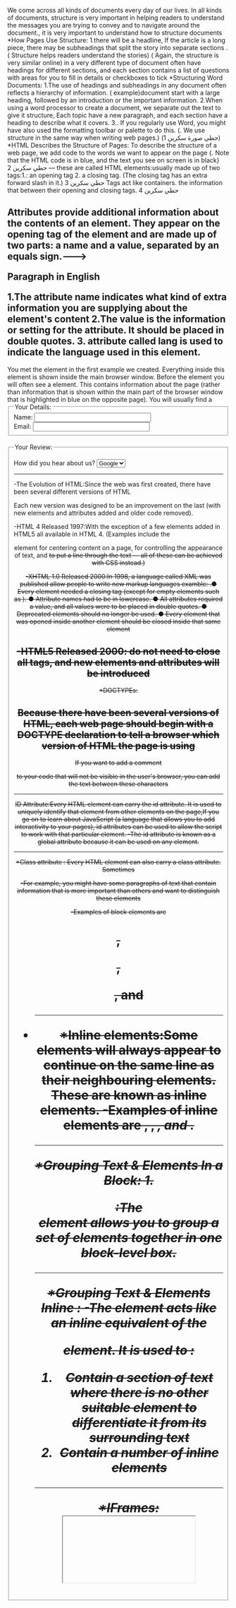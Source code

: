 We come across all kinds of documents
every day of our lives.
In all kinds of documents, structure is very important in helping
readers to understand the messages you are trying to convey
and to navigate around the document., it is very important to understand how to
structure documents
*How Pages Use
Structure:
1.there will be a headline, If the article is a long
piece, there may be subheadings
that split the story into separate
sections .
( Structure helps readers
understand the stories)
( Again, the
structure is very similar online)
  in a very different
type of document often have headings for different
sections, and each section
contains a list of questions with
areas for you to fill in details or
checkboxes to tick
*Structuring Word
Documents:
1.The use of headings and
subheadings in any document
often reflects a hierarchy of
information. ( example)document start with
a large heading, followed by
an introduction or the important information.
2.When using a word
processor to create a document,
we separate out the text to give
it structure, Each topic have a new paragraph, and each
section  have a heading to
describe what it covers.
3.. If you
regularly use Word, you might
have also used the formatting
toolbar or palette to do this.
(. We use
structure in the same way when
writing web pages.)
(حطي صورة سكرين 1)
*HTML Describes
the Structure
of Pages: To
describe the structure of a web page, we add code to the words we want
to appear on the page
{. Note that the HTML code is in blue, and the text you see on screen
is in black} حطي سكرين 2
— these are called HTML elements:usually
made up of two tags:1.: an opening tag
2. a closing tag. (The closing tag
has an extra forward slash in it.) 
حطي سكرين 3
Tags act like containers. the information that
between their opening and closing tags.
 حطي سكرين 4



Attributes provide additional information
about the contents of an element. They appear
on the opening tag of the element and are
made up of two parts: a name and a value,
separated by an equals sign.--->  <p lang="en-us">Paragraph in English</p>
1.The attribute name indicates
what kind of extra information
you are supplying about the
element's content
2.The value is the information
or setting for the attribute. It
should be placed in double
quotes.
3. attribute called lang is
used to indicate the language
used in this element.
------
<body>
You met the <body> element
in the first example we created.
Everything inside this element is
shown inside the main browser
window.
<head>
Before the <body> element you
will often see a <head> element.
This contains information
about the page (rather than
information that is shown within
the main part of the browser
window that is highlighted in
blue on the opposite page).
You will usually find a <title>
element inside the <head>
element.
<title>
The contents of the <title>
element are either shown in the
top of the browser, above where
you usually type in the URL of
the page you want to visit, or
on the tab for that page (if your
browser uses tabs to allow you
to view multiple pages at the
same time).
---------
-Anything written between the
<title> tags will appear in the
title bar (or tabs) at the top of
the browser window, highlighted
in orange here.
-Anything written between
the <body> tags will appear
in the main browser window,

**Creating a Web Page
on a PC
1. start up Notepad
2.Type the code
3.Go to the File menu and select
Save as
4.Go to
the File menu and select Open.
Browse to the file that you just
created, select it and click on the
Open button.

--------

**Creating a Web Page
on a Mac
1.start up TextEdit
2.Type the code 
3.Now go to the File menu and
select Save as
4.go to the File menu, and select
Open.

------

**Code in a Content
Management System
For an e-commerce store, you
might have boxes that allow you
to enter a title for the product, 
(For example, an e-commerce system might use the same
template to show all of their
products.) The information
you supply is placed into the
templates.

------

**Looking at How Other
sites are Built:When the web was first taking
off, one of the most common
ways to learn about HTML and
discover new tips,, but you can
still look at the code that a web
server sends to you,You should see a new window
appear, and it will contain the
source code that was used to
create this page,You can see this result in the
photograph on the right

------

**Summary structure:
*HTML pages are text documents.
*HTML uses tags 
*Tags are often referred to as elements.
*Tags usually come in pairs.
*Opening tags can carry attributes
*Attributes require a name and a value.
*To learn HTML you need to know what tags are
available for you to use, what they do, and where they
can go.

----------------------------------------------------------------

The <form> element uses the action attribute to indicate the page that
the data is being sent to. Each of the form controls sits inside the <form>
element. Different types of form control are suited to collecting different
types of data. The <fieldset> element is used to group related
questions together. The <label> element indicates the purpose of each
form control.

*Example
<html>
<head>
 <title>Forms</title>
</head>
<body>
 <form action="http://www.example.com/review.php" method="get">
 <fieldset>
 <legend>
 Your Details:
 </legend>
 <label>
 Name:
 <input type="text" name="name" size="30" maxlength="100">
 </label>
 <br />
 <label>
 Email:
 <input type="email" name="email" size="30" maxlength="100">
 </label>
 <br />
 </fieldset>
 <br />
 <fieldset>
 <legend>
 Your Review:
 </legend>
 <p>
 <label for="hear-about">
 How did you hear about us?
 </label>
 <select name="referrer" id="hear-about">
 <option value="google">Google</option>
 <option value="friend">Friend</option>
 <option value="advert">Advert</option>
 <option value="other">Other</option>
 </select>
 </p>
 <p>

-----

-The Evolution of HTML:Since the web was first created, there have
been several different versions of HTML


Each new version was designed
to be an improvement on the
last (with new elements and
attributes added and older code
removed).

-HTML 4
Released 1997:With the exception of a few
elements added in HTML5 all available in
HTML 4.
(Examples
include the <center> element
for centering content on a
page, <font> for controlling
the appearance of text, and
<strike> to put a line through
the text — all of these can be
achieved with CSS instead.)

-XHTML 1.0
Released 2000:In 1998, a language called XML
was published allow people to write
new markup languages
examble:
.● Every element needed a
closing tag (except for empty
elements such as <img />).
● Attribute names had to be in
lowercase.
● All attributes required a value,
and all values were to be
placed in double quotes.
● Deprecated elements should
no longer be used.
● Every element that was
opened inside another
element should be closed
inside that same element

-HTML5
Released 2000: do
not need to close all tags, and
new elements and attributes will
be introduced
---------

*DOCTYPEs:

Because there have been
several versions of HTML, each
web page should begin with a
DOCTYPE declaration to tell a
browser which version of HTML
the page is using
-------

<!-- --> If you want to add a comment
to your code that will not be
visible in the user's browser, you
can add the text between these
characters

--------

ID Attribute:Every HTML element can carry
the id attribute. It is used to
uniquely identify that element
from other elements on the
page,If you go on to learn about
JavaScript (a language that
allows you to add interactivity to
your pages), id attributes can be
used to allow the script to work
with that particular element.
-The id attribute is known as a
global attribute because it can
be used on any element.

--------

*Class attribute :
Every HTML element can
also carry a class attribute.
Sometimes

-For example, you might have
some paragraphs of text that
contain information that is more
important than others and want
to distinguish these elements

-Examples of block elements are
<h1>, <p>, <ul>, and <li>

------

*Inline elements:Some elements will always
appear to continue on the
same line as their neighbouring
elements. These are known as
inline elements.
-Examples of inline elements are
<a>, <b>, <em>, and <img>.

------

*Grouping Text &
Elements In a Block:
1.<div> :The <div> element allows you to
group a set of elements together
in one block-level box.

------

*Grouping Text &
Elements Inline :<span>
-The <span> element acts like
an inline equivalent of the <div>
element. It is used to :
1. Contain a section of text
where there is no other suitable
element to differentiate it from
its surrounding text
2. Contain a number of inline
elements

------

*IFrames:<iframe>
An iframe is like a little window
that has been cut into your
page — and in that window you
can see another page. The term
iframe is an abbreviation of inline
frame.

1.src
The src attribute specifies the
URL of the page to show in the
frame.
2.height
The height attribute specifies
the height of the iframe in pixels.
3.width
The width attribute specifies
the width of the iframe in pixels.
4.scrolling
 it indicates
whether the iframe should
have scrollbars or no
5.frameborder
 it indicates
whether the frame should have
a border or not.
6.seamless
can be applied
to an iframe where scrollbars
are not desired. 

--------

*Information About
Your Pages:

1.<meta>
The <meta> element lives
inside the <head> element and
contains information about that
web page.
2.description
This contains a description
of the page
3.keywords
This contains a list of commaseparated words that a user
might search on to find the page.
4.robots
This indicates whether search
engines should add this page
to their search results or not
5.author
This defines the author of the
web page
6.pragma 
This prevents the browser from
caching the page
7.expires
Because browsers often cache
the content of a page, the
expires option can be used
to indicate when the page
should expire 

---------

<
>
&
"
¢
£
¥
¤
©
®
™
‘
'
“
”
×
÷
Less-than sign
&lt;
&#60;
Greater-than sign
&gt;
&amp;
Ampersand
&amp;
&#38;
Quotation mark
&quot;
&#34;
Cent sign
&cent;
&#162;
Pound sign
&pound;
&#163;
Yen sign
&yen;
&#165;
Euro sign
&euro;
&#8364;
Copyright symbol
&copy;
&#169;
Registered trademark
&reg;
&#174;
Trademark
&trade;
&#8482;
Left single quote
&lsquo;
&#8216;
Right single quote
&rsquo;
&#8217;
Left double quotes
&ldquo;
&#8220;
Right double quotes
&rdquo;
&#8221;
Multiplication sign
&times;
&#215;
Division sign
&divide;
&#247;

--------

X DOCTYPES tell browsers which version of HTML you
are using.
X You can add comments to your code between the
<!-- and --> markers.
X The id and class attributes allow you to identify
particular elements.
X The <div> and <span> elements allow you to group
block-level and inline elements together.
X <iframes> cut windows into your web pages through
which other pages can be displayed.
X The <meta> tag allows you to supply all kinds of
information about your web page.
X Escape characters are used to include special
characters in your pages such as <, >, and ©.

-----------------------------------------------------------------


-Example
IMages

<!DOCTYPE html>
<html>
<head>
 <title>Images</title>
 <style type="text/css">
 body {
 color: #665544;
 background-color: #d4d0c6;
 background-image: url("images/backdrop.gif");
 font-family: Georgia, "Times New Roman", serif;
 text-align: center;}
 .wrapper {
 width: 720px;
 margin: 0px auto;}
 .header {
 margin: 40px 0px 20px 0px;}
 .entry {
 width: 220px;
 float: left;
 margin: 10px;
 height: 198px;
 background-image: url("images/shadow.png");
 background-repeat: no-repeat;
 background-position: bottom;}
 figure {
 display: block;
 width: 202px;
 height: 170px;
 background-color: #e7e3d8;
 padding: 9px;
 text-align: left;}
 figure img {
 width: 200px;
 height: 150px;
 border: 1px solid #d6d6d6;}
 figcaption {
 background-image: url("images/icon.png");
 padding-left: 20px;
 background-repeat: no-repeat;}
 </style>

-----------

-HTML5 is introducing a new set of
elements that help define the structure of
a page.

-Traditional HTML
Layouts
حطي سكرين 5

-HTML5 introduces a new set of elements that allow you to divide up the
parts of a page. The names of these elements indicate the kind of content
you will find in them. They are still subject to change, but that has not
stopped many web page authors using them already

-The <header> and <footer>
elements can be used for:
● The main header or footer
that appears at the top or
bottom of every page on the
site.
● A header or footer for an
individual <article> or
<section> within the page.

-Navigation
<nav>
The <nav> element is used to
contain the major navigational
blocks on the site such as the
primary site navigation.

-Articles
<article>
The <article> element acts as
a container for any section of a
page that could stand alone and
potentially be syndicated.

-Article
<aside>
The <aside> element has two
purposes, depending on whether
it is inside an <article>
element or not.

-Sections
<section>
The <section> element groups
related content together, and
typically each section would
have its own heading.

-Heading Groups
<hgroup>
The purpose of the <hgroup>
element is to group together a
set of one or more <h1> through
<h6> elements so that they are
treated as one single heading.

-Figures
<figure> <figcaption>
 It can be used
to contain any content that is
referenced from the main flow of
an article (not just images). 

-Sectioning Elements
<div>
the <div> element
will remain an important way to
group together related elements,

-Linking Around
Block-Level Elements
HTML5 allows web page authors
to place an <a> element around
a block level element that
contains child elements

-Helping Older
Browsers Understand
You do not need to understand
JavaScript to use it. You can
just link to a copy that Google
hosts on its servers. It should
be placed inside a conditional
comment which checks if the
browser version is less than
(hence the lt) IE9.

Example
HTML5 LAYOUT
color: #ffffff;}
 nav li a:hover, nav li a.current {
 color: #000000;}
 section.courses {
 float: left;
 width: 659px;
 border-right: 1px solid #eeeeee;}
 article {
 clear: both;
 overflow: auto;
 width: 100%;}
 hgroup {
 margin-top:40px;}
 figure {
 float: left;
 width: 290px;
 height: 220px;
 padding: 5px;
 margin: 20px;
 border: 1px solid #eeeeee;}
 figcaption {
 font-size: 90%;
 text-align: left;}
 aside {
 width: 230px;
 float: left;
 padding: 0px 0px 0px 20px;}
 aside section a {
 display: block;
 padding: 10px;
 border-bottom: 1px solid #eeeeee;}
 aside section a:hover {
 color: #985d6a;
 background-color: #efefef;}
 a {
 color: #de6581;
 text-decoration: none;}
 h1, h2, h3 {
 font-weight: normal;}
 h2 { 

-------

X The new HTML5 elements indicate the purpose of
different parts of a web page and help to describe
its structure.
X The new elements provide clearer code (compared
with using multiple <div> elements).
X Older browsers that do not understand HTML5
elements need to be told which elements are
block-level elements.
X To make HTML5 elements work in Internet Explorer 8
(and older versions of IE), extra JavaScript is needed,
which is available free from Google.

-------------------------------------------------------------

-Who is the Site For?Every website should be designed for the
target audience—not just for yourself or the
site owner. It is therefore very important to
understand who your target audience is.

-Why People Visit
YOUR Website:Now that you know who your visitors are, you
need to consider why they are coming. While
some people will simply chance across your
website, most will visit for a specific reason.

-What Your Visitors are
Trying to Achieve:It is unlikely that you will be able to list every
reason why someone visits your site but you
are looking for key tasks and motivations. This
information can help guide your site designs.

-What Information
Your Visitors Need:You know who is coming to your site and why
they are coming, so now you need to work out
what information they need in order to achieve
their goals quickly and effectively.

-How Often People Will
Visit Your Site:Some sites benefit from being updated more
frequently than others. Some information (such
as news) may be constantly changing, while
other content remains relatively static.

-Site Maps:Now that you know what needs to appear
on your site, you can start to organize the
information into sections or pages.

-WireFrames:A wireframe is a simple sketch of the key
information that needs to go on each page of a
site. It shows the hierarchy of the information
and how much space it might require.

-Getting your message
across using design:The primary aim of any kind of visual design
is to communicate. Organizing and prioritizing
information on a page helps users understand
its importance and what order to read it in.

-Visual hierarchy:Most web users do not read entire pages. Rather, they skim to find
information. You can use contrast to create a visual hierarchy that gets
across your key message and helps users find what they are looking for.

-grouping and
Similarity:When making sense of a design, we tend to organize visual elements
into groups. Grouping related pieces of information together can make a
design easier to comprehend. Here are some ways this can be achieved.

-Designing Navigation:Site navigation not only helps people find where they want to go, but also
helps them understand what your site is about and how it is organized.
Good navigation tends to follow these principles...


X It's important to understand who your target audience
is, why they would come to your site, what information
they want to find and when they are likely to return.
X Site maps allow you to plan the structure of a site.
X Wireframes allow you to organize the information that
will need to go on each page.
X Design is about communication. Visual hierarchy helps
visitors understand what you are trying to tell them.
X You can differentiate between pieces of information
using size, color, and style.
X You can use grouping and similarity to help simplify
the information you present 
--------------------------------------------------------------

****ducket javascript*****

*A SCRIPT IS A SERI ES OF
INSTRUCTIONS :A script is a series of instructions that a
computer can follow to achieve a goal. 

1.RECIPES 
2.HANDBOOKS
3.MANUALS

*WRITING A
SCRIPT:To write a script, you need to first
state your goal and then list the
tasks that need to be completed in
order to achieve it

1: DEFINE THE GOAL
First, you need to define the task you want to
achieve. You can think of this as a puzzle for the
computer to solve.
2: DESIGN THE SCRIPT
To design a script you split the goal out into a series
of tasks that are going to be involved in solving this
puzzle. This can be represented using a flowchart.
You can then write down individual steps that the
computer needs to perform in order to complete
each individual task (and any information it needs to
perform the task), rather like writing a recipe that it
can follow.
3: CODE EACH STEP
Each of the steps needs to be written in a
programming language that the compu ter
understands. In our case, this is JavaScript. 

------

Every step for every task shown
in a flowchart needs to be written
in a language the computer can
understand and follow. 

Just like learning any new language, you need
to get to grips with the:
• Vocabulary: The words that computers
understand
• Syntax: How you put those words together to
create instructions computers can follow

You need to learn to "think" like
a computer because they solve
tasks in different ways than you or
I might approach them

-----

-DEFINING A GOAL &
DESIGNING THE SCRIPT:Consider how you might approach a different type of script.
This example calculates the cost of a name plaque.
Customers are charged by the letter. 

-SKETCHING OUT THE
TASKS IN A FLOWCHART:Often scripts will need to perform different tasks in different situations.
You can use flowcharts to work out how the tasks fit together.
The flowcharts show the paths between each step.


1.A script is a series of instructions that the computer
can follow in order to achieve a goal.
2.Each time the script runs, it might only use a subset of
all the instructions.
3.Computers approach tasks in a different way than
humans, so your instructions must let the computer
solve the task prggrammatically.
4.To approach writing a script, break down your goal into
a series of tasks and then work out each step needed
to complete that task (a flowchart can help). 

--------

-COMPUTERS CREATE
MODELS OF THE WORLD
USING DATA 

-OBJECTS & PROPERTIES:
OBJECTS (TH INGS)
In computer programming, each physical thing in
the world can be represented as an object. There are
two different types of objects here: a hotel and a car

Each object can have its own:
• Properties
• Events
• Methods

-EVENTS :In the real world, people interact with objects. These interactions can
change the values of the properties in these objects.

WHAT IS AN EVENT?
There are common ways in which people interact
with each type of object. For example, in a car a
driver will typically use at least two pedals. The car
has been designed to respond differently when the
driver interacts with each of the different pedals:
• The accelerator makes the car go faster
• The brake slows it down

WHAT DOES AN EVENT DO?
Programmers choose which events they respond to.
When a specific event happens, that event can be
used to trigger a specific section of the code.

-METHODS :Methods represent things people need to do with objects. They can
retrieve or update the values of an object's properties.


WHAT IS A METHOD?
Methods typically represent how people (or other
things) interact with an object in the real world.
They are like questions and instructions that:
• Tell you something about that object (using
information stored in its properties)
• Change the value of one or more of that object's
properties 

WHAT DOES A METHOD DO?
The code for a method can contain lots of
instructions that together represent one task.
When you use a method, you do not always need to
know how it achieves its task; you just need to know
how to ask the question and how to interpret any
answers it gives you.


-WEB BROWSERS ARE
PROGRAMS BUILT
USING OBJECTS :
WINDOW OBJECT
On the right-hand page you can see a model of a
computer with a browser open on the screen. 

The current web page loaded into each window is
modelled using a document object. 

-THE DOCUMENT OBJECT
REPRESENTS AN HTML
PAGE:Using the document object, you can access and change what content
users see on the page and respond to how they interact with it. 

PROPERTIES
Properties describe characteristics of the current
web page (such as the title of the page).
METHODS
Methods perform tasks associated with the
document currently loaded in the browser (such
as getting information from a specified element or
adding new content).
EVENTS
You can respond to events, such as a user clicking or
tapping on an element. 

---------

-HOW A BROWSER
SEES A WEB PAGE:
1: RECEIVE A PAGE AS
HTML CODE
2: CREATE A MODEL OF
THE PAGE AND STORE
IT IN MEMORY
3: USE A RENDERING
ENGINE TO SHOW THE
PAGE ON SCREEN 
*All major browsers use a JavaScript interpreter to translate your
instructions (in JavaScript) into instructions the computer can follow. 

--------
-HOW HTML, CSS,
& JAVASCRIPT FIT
TOGETHER:
CONTENT LAYER
. html files
This is where the content of
the page lives. The HTML gives
the page structure and adds
semantics. 

PRESENTATION LAYER
. css files
The CSS enhances the HTML
page with rules that state how
the HTML content is presented
(backgrounds, borders, box
dimensions, colors, fonts, etc.)

BEHAVIOR LAYER
.js files
This is where we can change
how the page behaves, adding
interactivity. We will aim to keep
as much of our JavaScript as
possible in separate files. 
